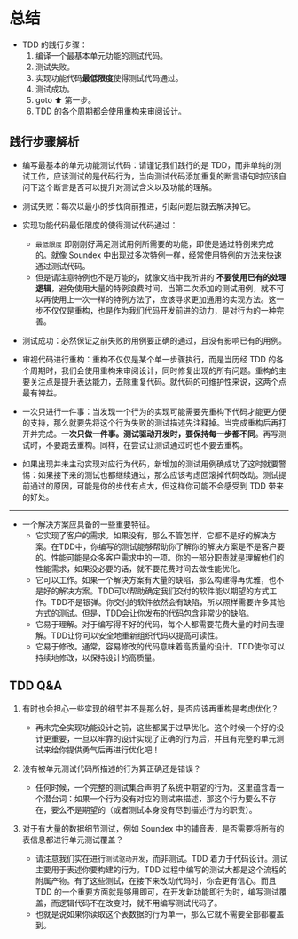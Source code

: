 # 总结

- TDD 的践行步骤：
  1. 编译一个最基本单元功能的测试代码。
  2. 测试失败。
  3. 实现功能代码**最低限度**使得测试代码通过。
  4. 测试成功。
  5. goto ⬆ 第一步。
  6. TDD 的各个周期都会使用重构来审阅设计。

## 践行步骤解析

- 编写最基本的单元功能测试代码：请谨记我们践行的是 TDD，而非单纯的测试工作，应该测试的是代码行为，当向测试代码添加重复的断言语句时应该自问下这个断言是否可以提升对测试含义以及功能的理解。

- 测试失败：每次以最小的步伐向前推进，引起问题后就去解决掉它。

- 实现功能代码最低限度的使得测试代码通过：
  - `最低限度` 即刚刚好满足测试用例所需要的功能，即使是通过特例来完成的。就像 Soundex 中出现过多次特例一样，经常使用特例的方法来快速通过测试代码。
  - 但是请注意特例也不是万能的，就像文档中我所讲的 **不要使用已有的处理逻辑**，避免使用大量的特例浪费时间，当第二次添加的测试用例，就不可以再使用上一次一样的特例方法了，应该寻求更加通用的实现方法。这一步不仅仅是重构，也是作为我们代码开发前进的动力，是对行为的一种完善。

- 测试成功：必然保证之前失败的用例要正确的通过，且没有影响已有的用例。

- 审视代码进行重构：重构不仅仅是某个单一步骤执行，而是当历经 TDD 的各个周期时，我们会使用重构来审阅设计，同时修复出现的所有问题。重构的主要关注点是提升表达能力，去除重复代码。就代码的可维护性来说，这两个点最有裨益。

- 一次只进行一件事：当发现一个行为的实现可能需要先重构下代码才能更方便的支持，那么就要先将这个行为失败的测试描述先注释掉。当完成重构后再打开并完成。**一次只做一件事。测试驱动开发时，要保持每一步都不同**。再写测试时，不要跑去重构。同样，在尝试让测试通过时也不要去重构。

- 如果出现并未主动实现对应行为代码，新增加的测试用例确成功了这时就要警惕：如果接下来的测试也都继续通过，那么应该考虑回滚掉代码改动。测试提前通过的原因，可能是你的步伐有点大，但这样你可能不会感受到 TDD 带来的好处。

-----------------------------------

- 一个解决方案应具备的一些重要特征。
  - 它实现了客户的需求。如果没有，那么不管怎样，它都不是好的解决方案。在TDD中，你编写的测试能够帮助你了解你的解决方案是不是客户要的。性能可能是众多客户需求中的一项。你的一部分职责就是理解他们的性能需求，如果没必要的话，就不要花费时间去做性能优化。
  - 它可以工作。如果一个解决方案有大量的缺陷，那么构建得再优雅，也不是好的解决方案。TDD可以帮助确定我们交付的软件能以期望的方式工作。TDD不是银弹。你交付的软件依然会有缺陷，所以照样需要许多其他方式的测试。但是，TDD会让你发布的代码包含非常少的缺陷。
  - 它易于理解。对于编写得不好的代码，每个人都需要花费大量的时间去理解。TDD让你可以安全地重新组织代码以提高可读性。
  - 它易于修改。通常，容易修改的代码意味着高质量的设计。TDD使你可以持续地修改，以保持设计的高质量。

## TDD Q&A

1. 有时也会担心一些实现的细节并不是那么好，是否应该再重构是考虑优化？
   - 再未完全实现功能设计之前，这些都属于过早优化。这个时候一个好的设计更重要，一旦以牢靠的设计实现了正确的行为后，并且有完整的单元测试来给你提供勇气后再进行优化吧！

2. 没有被单元测试代码所描述的行为算正确还是错误？
   - 任何时候，一个完整的测试集合声明了系统中期望的行为。这里蕴含着一个潜台词：如果一个行为没有对应的测试来描述，那这个行为要么不存在，要么不是期望的（或者测试本身没有尽到描述行为的职责）。

3. 对于有大量的数据细节测试，例如 Soundex 中的辅音表，是否需要将所有的表信息都进行单元测试覆盖？
   - 请注意我们实在进行`测试驱动开发`，而非测试。TDD 着力于代码设计。测试主要用于表述你要构建的行为。TDD 过程中编写的测试大都是这个流程的附属产物。有了这些测试，在接下来改动代码时，你会更有信心。而且 TDD 的一个重要方面就是够用即可，在开发新功能即行为时，编写测试覆盖，而逻辑代码不在改变时，就不用编写测试代码了。
   - 也就是说如果你读取这个表数据的行为单一，那么它就不需要全部都覆盖到。
